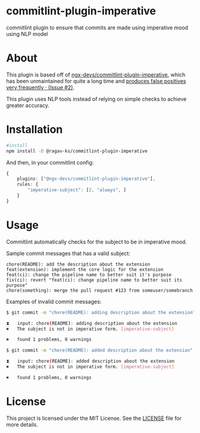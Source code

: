 # commitlint-plugin-imperative

commitlint plugin to ensure that commits are made using imperative mood using NLP model

# About

This plugin is based off of [ngx-devs/commitlint-plugin-imperative](https://github.com/ngx-devs/commitlint-plugin-imperative), which has been unmaintained for quite a long time and [produces false positives very frequently · (Issue #2)](https://github.com/ngx-devs/commitlint-plugin-imperative/issues/2).

This plugin uses NLP tools instead of relying on simple checks to achieve greater accuracy.

# Installation

```bash
#install
npm install -D @ragav-ks/commitlint-plugin-imperative
```

And then, in your commitlint config:

```ts
{
    plugins: ["@ngx-devs/commitlint-plugin-imperative"],
    rules: {
        "imperative-subject": [2, "always", ]
    }
}
```

# Usage

Commitlint automatically checks for the subject to be in imperative mood.

Sample commit messages that has a valid subject:

```
chore(README): add the description about the extension
feat(extension): implement the core logic for the extension
feat(ci): change the pipeline name to better suit it's purpose
fix(ci): revert "feat(ci): change pipeline name to better suit its purpose"
chore(something): merge the pull request #123 from someuser/somebranch
```

Examples of invalid commit messages:

```bash
$ git commit -m "chore(README): adding description about the extension"

⧗   input: chore(README): adding description about the extension
✖   The subject is not in imperative form. [imperative-subject]

✖   found 1 problems, 0 warnings
```

```bash
$ git commit -m "chore(README): added description about the extension"

⧗   input: chore(README): added description about the extension
✖   The subject is not in imperative form. [imperative-subject]

✖   found 1 problems, 0 warnings
```

# License

This project is licensed under the MIT License. See the [LICENSE](LICENSE) file for more details.

